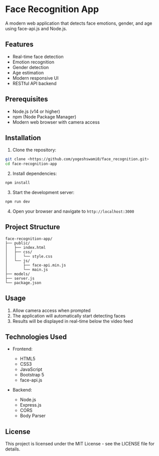 # Face Recognition App

A modern web application that detects face emotions, gender, and age using face-api.js and Node.js.

## Features

- Real-time face detection
- Emotion recognition
- Gender detection
- Age estimation
- Modern responsive UI
- RESTful API backend

## Prerequisites

- Node.js (v14 or higher)
- npm (Node Package Manager)
- Modern web browser with camera access

## Installation

1. Clone the repository:
```bash
git clone <https://github.com/yogeshswami0/face_recognition.git>
cd face-recognition-app
```

2. Install dependencies:
```bash
npm install
```

3. Start the development server:
```bash
npm run dev
```

4. Open your browser and navigate to `http://localhost:3000`

## Project Structure

```
face-recognition-app/
├── public/
│   ├── index.html
│   ├── css/
│   │   └── style.css
│   └── js/
│       ├── face-api.min.js
│       └── main.js
├── models/
├── server.js
└── package.json
```

## Usage

1. Allow camera access when prompted
2. The application will automatically start detecting faces
3. Results will be displayed in real-time below the video feed

## Technologies Used

- Frontend:
  - HTML5
  - CSS3
  - JavaScript
  - Bootstrap 5
  - face-api.js

- Backend:
  - Node.js
  - Express.js
  - CORS
  - Body Parser

## License

This project is licensed under the MIT License - see the LICENSE file for details. 
